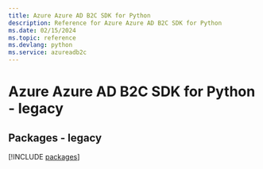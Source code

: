 ```yaml
---
title: Azure Azure AD B2C SDK for Python
description: Reference for Azure Azure AD B2C SDK for Python
ms.date: 02/15/2024
ms.topic: reference
ms.devlang: python
ms.service: azureadb2c
---
```

# Azure Azure AD B2C SDK for Python - legacy
## Packages - legacy
[!INCLUDE [packages](azure-ad-b2c-index.md)]
